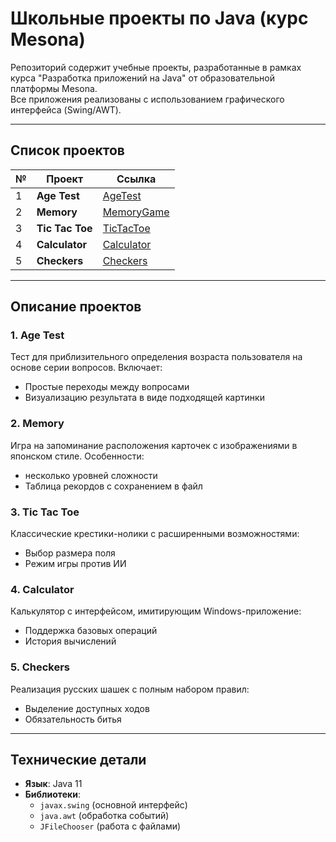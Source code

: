 # Школьные проекты по Java (курс Mesona)

Репозиторий содержит учебные проекты, разработанные в рамках курса "Разработка приложений на Java" от образовательной платформы Mesona.  
Все приложения реализованы с использованием графического интерфейса (Swing/AWT).

---

## Список проектов

| №  | Проект          | Ссылка                          |
|----|-----------------|---------------------------------|
| 1  | **Age Test**    | [AgeTest](./AgeTest)              |
| 2  | **Memory**      | [MemoryGame](/MemoryGame)           |
| 3  | **Tic Tac Toe** | [TicTacToe](TicTacToe)            |
| 4  | **Calculator**  | [Calculator](Calculator)           |
| 5  | **Checkers**    | [Checkers](Checkers)             |

---

## Описание проектов

### 1. Age Test
Тест для приблизительного определения возраста пользователя на основе серии вопросов. Включает:
- Простые переходы между вопросами
- Визуализацию результата в виде подходящей картинки

### 2. Memory
Игра на запоминание расположения карточек с изображениями в японском стиле. Особенности:
- несколько уровней сложности
- Таблица рекордов с сохранением в файл

### 3. Tic Tac Toe
Классические крестики-нолики с расширенными возможностями:
- Выбор размера поля
- Режим игры против ИИ

### 4. Calculator
Калькулятор с интерфейсом, имитирующим Windows-приложение:
- Поддержка базовых операций
- История вычислений

### 5. Checkers
Реализация русских шашек с полным набором правил:
- Выделение доступных ходов
- Обязательность битья

---

## Технические детали
- **Язык**: Java 11
- **Библиотеки**: 
  - `javax.swing` (основной интерфейс)
  - `java.awt` (обработка событий)
  - `JFileChooser` (работа с файлами)
